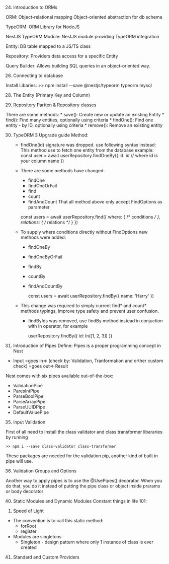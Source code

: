 24. Introduction to ORMs

  ORM: Object-relational mapping
       Object-oriented abstraction for db schema
  
  TypeORM: ORM Library for NodeJS

  NestJS TypeORM Module: NestJS module providing TypeORM integration

  Entity: DB table mapped to a JS/TS class

  Repository: Providers data access for a specific Entity

  Query Builder: Allows building SQL queries in an object-oriented way.

26. Connecting to database

  Install Libaries:
    >> npm install --save @nestjs/typeorm typeorm mysql

28. The Entity (Primary Key and Column)

29. Repository Partten & Repository classes

  There are some methods:
     * save(): Create new or update an existing Entity
     * find(): Find many entities, optionally using criteria
     * findOne(): Find one entity - by ID, optionally using criteria
     * remove(): Remove an existing entity

30. TypeORM 3 Upgrade guide
  Method:
    * findOne(id) signature was dropped. use following syntax instead:
    This method use to fetch one entity from the database
    example:
      const user = await userRepository.findOneBy({
        id: id // where id is your column name
      })

    * There are some methods have changed:
      - findOne
      - findOneOrFail
      - find
      - count
      - findAndCount
    That all method above only accept FindOptions as parameter
    
      const users = await userRepository.find({
        where: { /* conditions */ },
        relations: { /* relations */ }
      })

    * To supply where conditions directly without FindOptions new methods were added:
      - findOneBy
      - findOneByOrFail
      - findBy
      - countBy
      - findAndCountBy

        const users = await userRepository.findBy({
          name: 'Harry'
        })

    * This change was required to simply current find* and count* methods typings, improve type safety and prevent user confusion.
      - findByIds was removed, use findBy method instead in conjuction with In operator, for example

        userRepository.findBy({
          id: In([1, 2, 3])
        })

34. Introduction of Pipes
  Define: Pipes is a proper programming concept in Nest

  * Input =goes in=> (check by: Validation, Tranformation and orther custom check) =goes out=> Result

  Nest comes with six pipes available out-of-the-box:
  * ValidationPipe
  * ParesIntPipe
  * ParseBoolPipe
  * ParseArrayPipe
  * ParseUUIDPipe
  * DefaultValuePipe

35. Input Validation

  First of all need to install the class validator and class transformer libararies by running

    >> npm i --save class-validator class-transformer

  These packages are needed for the validation pip, another kind of built in pipe will use.

36. Validation Groups and Options

  Another way to apply pipes is to use the @UsePipes() decorator.
  When you do that, you do it instead of putting the pipe class or object inside prarams or body decorator

40. Static Modules and Dynamic Modules
  Constant things in life 101:
  1) Speed of Light
  - The convention is to call this static method:
    * forRoot
    * register
  - Modules are singletons
    * Singleton - design pattern where only 1 instance of class is ever created

41. Standard and Custom Providers
  